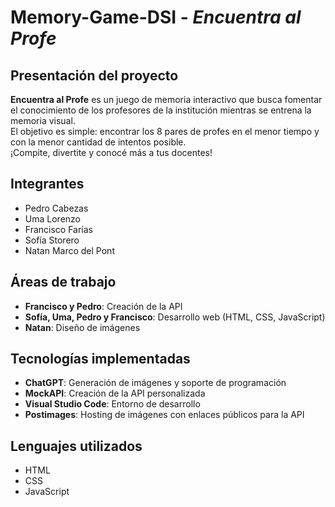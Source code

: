 # Memory-Game-DSI - *Encuentra al Profe*

## Presentación del proyecto

**Encuentra al Profe** es un juego de memoria interactivo que busca fomentar el conocimiento de los profesores de la institución mientras se entrena la memoria visual.  
El objetivo es simple: encontrar los 8 pares de profes en el menor tiempo y con la menor cantidad de intentos posible.  
¡Compite, divertite y conocé más a tus docentes!


## Integrantes

- Pedro Cabezas  
- Uma Lorenzo  
- Francisco Farías  
- Sofía Storero  
- Natan Marco del Pont  


## Áreas de trabajo

- **Francisco y Pedro**: Creación de la API  
- **Sofía, Uma, Pedro y Francisco**: Desarrollo web (HTML, CSS, JavaScript)  
- **Natan**: Diseño de imágenes  


## Tecnologías implementadas

- **ChatGPT**: Generación de imágenes y soporte de programación  
- **MockAPI**: Creación de la API personalizada  
- **Visual Studio Code**: Entorno de desarrollo  
- **Postimages**: Hosting de imágenes con enlaces públicos para la API  


## Lenguajes utilizados

- HTML  
- CSS  
- JavaScript  
